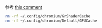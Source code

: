 参考 [this comment](https://bbs.archlinux.org/viewtopic.php?pid=1650542#p1650542)

```sh
rm -rf ~/.config/chromium/GrShaderCache
rm -rf ~/.config/chromium/Default/GPUCache
```